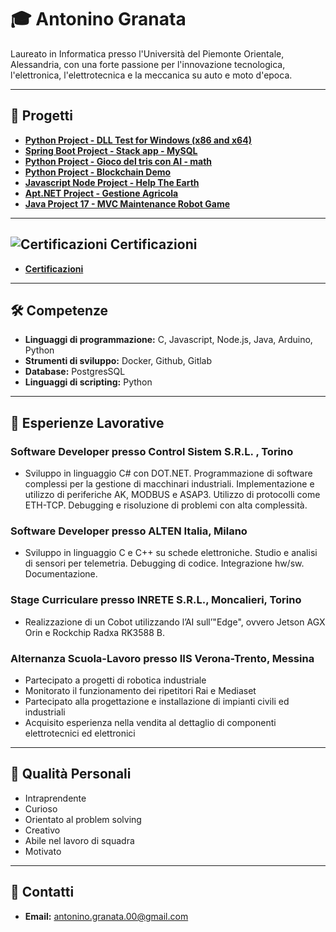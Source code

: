 # 🎓 Antonino Granata

Laureato in Informatica presso l'Università del Piemonte Orientale, Alessandria, con una forte passione per l'innovazione tecnologica, l'elettronica, l'elettrotecnica e la meccanica su auto e moto d'epoca.

---

## 🌟 Progetti

- [**Python Project - DLL Test for Windows (x86 and x64)**](https://github.com/AntoPx/DLLtest)
- [**Spring Boot Project - Stack app - MySQL**](https://github.com/AntoPx/app)
- [**Python Project - Gioco del tris con AI - math**](https://github.com/AntoPx/Tris-AI-Python)
- [**Python Project - Blockchain Demo**](https://github.com/AntoPx/Blockchain-Demo-Python/tree/main)
- [**Javascript Node Project - Help The Earth**](https://github.com/AntoPx/Javacsipt-Node-Project-Help-The-Earth/tree/main/PROGETTO%20WEB%20-%20Help%20The%20Earth)
- [**Apt.NET Project - Gestione Agricola**](https://github.com/AntoPx/Apt.NET-Project-Gestione-Agricola/tree/main/PROGETTO%20APPLICAZIONI%20WEB%20-%20Gestione%20Agricola)
- [**Java Project 17 - MVC Maintenance Robot Game**](https://github.com/AntoPx/Java-Project-17-MVC-Maintenance-Robot-Game/tree/main/PROGETTO%20JAVA%20-%20Mondo%20Robot)

---

## ![Certificazioni](https://img.icons8.com/?size=30&id=T5ATsUangzQW&format=png&color=000000) Certificazioni

- [**Certificazioni**](https://github.com/AntoPx/Certificazioni)

---

## 🛠️ Competenze

- **Linguaggi di programmazione:** C, Javascript, Node.js, Java, Arduino, Python
- **Strumenti di sviluppo:** Docker, Github, Gitlab
- **Database:** PostgresSQL
- **Linguaggi di scripting:** Python

---

## 💼 Esperienze Lavorative

### Software Developer presso Control Sistem S.R.L. , Torino

- Sviluppo in linguaggio C# con DOT.NET. Programmazione di software complessi per la gestione di macchinari industriali. Implementazione e utilizzo di periferiche AK, MODBUS e ASAP3. Utilizzo di protocolli come ETH-TCP. Debugging e risoluzione di problemi con alta complessità.

### Software Developer presso ALTEN Italia, Milano

- Sviluppo in linguaggio C e C++ su schede elettroniche. Studio e analisi di sensori per telemetria. Debugging di codice. Integrazione hw/sw. Documentazione.

### Stage Curriculare presso INRETE S.R.L., Moncalieri, Torino

- Realizzazione di un Cobot utilizzando l’AI sull’"Edge", ovvero Jetson AGX Orin e Rockchip Radxa RK3588 B.

### Alternanza Scuola-Lavoro presso IIS Verona-Trento, Messina

- Partecipato a progetti di robotica industriale
- Monitorato il funzionamento dei ripetitori Rai e Mediaset
- Partecipato alla progettazione e installazione di impianti civili ed industriali
- Acquisito esperienza nella vendita al dettaglio di componenti elettrotecnici ed elettronici

---

## 🌟 Qualità Personali

- Intraprendente
- Curioso
- Orientato al problem solving
- Creativo
- Abile nel lavoro di squadra
- Motivato

---

## 📧 Contatti

- **Email:** [antonino.granata.00@gmail.com](mailto:antonino.granata.00@gmail.com)
